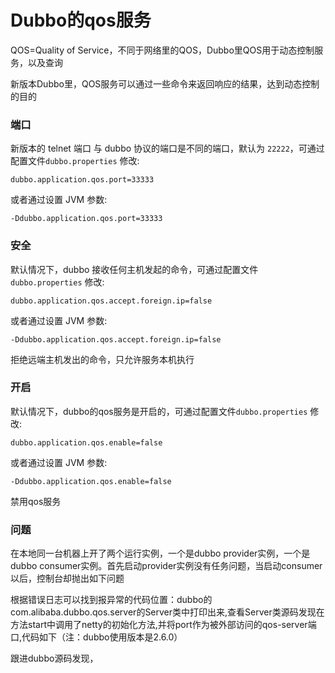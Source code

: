 # Dubbo的qos服务

QOS=Quality of Service，不同于网络里的QOS，Dubbo里QOS用于动态控制服务，以及查询

新版本Dubbo里，QOS服务可以通过一些命令来返回响应的结果，达到动态控制的目的

### 端口

新版本的 telnet 端口 与 dubbo 协议的端口是不同的端口，默认为 `22222`，可通过配置文件`dubbo.properties` 修改:

```
dubbo.application.qos.port=33333
```

或者通过设置 JVM 参数:

```
-Ddubbo.application.qos.port=33333
```

### 安全

默认情况下，dubbo 接收任何主机发起的命令，可通过配置文件`dubbo.properties` 修改:

```
dubbo.application.qos.accept.foreign.ip=false
```

或者通过设置 JVM 参数:

```
-Ddubbo.application.qos.accept.foreign.ip=false
```

拒绝远端主机发出的命令，只允许服务本机执行

### 开启

默认情况下，dubbo的qos服务是开启的，可通过配置文件`dubbo.properties` 修改:

```
dubbo.application.qos.enable=false
```

或者通过设置 JVM 参数:

```
-Ddubbo.application.qos.enable=false
```

禁用qos服务



### 问题

在本地同一台机器上开了两个运行实例，一个是dubbo provider实例，一个是dubbo consumer实例。首先启动provider实例没有任务问题，当启动consumer以后，控制台却抛出如下问题



根据错误日志可以找到报异常的代码位置：dubbo的com.alibaba.dubbo.qos.server的Server类中打印出来,查看Server类源码发现在方法start中调用了netty的初始化方法,并将port作为被外部访问的qos-server端口,代码如下（注：dubbo使用版本是2.6.0）



跟进dubbo源码发现，